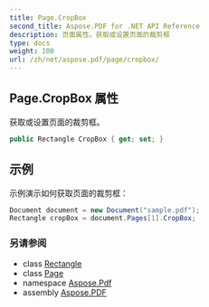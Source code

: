 ```yaml
---
title: Page.CropBox
second_title: Aspose.PDF for .NET API Reference
description: 页面属性。获取或设置页面的裁剪框
type: docs
weight: 100
url: /zh/net/aspose.pdf/page/cropbox/
---
```

## Page.CropBox 属性

获取或设置页面的裁剪框。

```csharp
public Rectangle CropBox { get; set; }
```

## 示例

示例演示如何获取页面的裁剪框：

```csharp
Document document = new Document("sample.pdf");
Rectangle cropBox = document.Pages[1].CropBox;
```

### 另请参阅

* class [Rectangle](../../rectangle/)
* class [Page](../)
* namespace [Aspose.Pdf](../../../aspose.pdf/)
* assembly [Aspose.PDF](../../../)